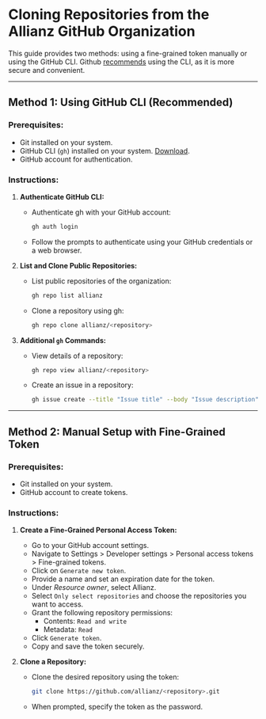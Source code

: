 
# Cloning Repositories from the Allianz GitHub Organization

This guide provides two methods: using a fine-grained token manually or using the GitHub CLI.
 Github [recommends](https://docs.github.com/en/authentication/keeping-your-account-and-data-secure/managing-your-personal-access-tokens#keeping-your-personal-access-tokens-secure) using the CLI, 
 as it is more secure and convenient.

---

## Method 1: Using GitHub CLI (Recommended)

### Prerequisites:
- Git installed on your system.
- GitHub CLI (`gh`) installed on your system. [Download](https://cli.github.com/).
- GitHub account for authentication.

### Instructions:

1. **Authenticate GitHub CLI:**
    - Authenticate gh with your GitHub account:
        ```sh
        gh auth login
        ```
    - Follow the prompts to authenticate using your GitHub credentials or a web browser.

2. **List and Clone Public Repositories:**
    - List public repositories of the organization:
        ```sh
        gh repo list allianz
        ```
    - Clone a repository using gh:
        ```sh
        gh repo clone allianz/<repository>
        ```

3. **Additional `gh` Commands:**
    - View details of a repository:
        ```sh
        gh repo view allianz/<repository>
        ```
    - Create an issue in a repository:
        ```sh
        gh issue create --title "Issue title" --body "Issue description" --repo allianz/<repository>
        ```

---

## Method 2: Manual Setup with Fine-Grained Token

### Prerequisites:
- Git installed on your system.
- GitHub account to create tokens.

### Instructions:

1. **Create a Fine-Grained Personal Access Token:**
    - Go to your GitHub account settings.
    - Navigate to Settings > Developer settings > Personal access tokens > Fine-grained tokens.
    - Click on `Generate new token`.
    - Provide a name and set an expiration date for the token.
    - Under *Resource owner*, select Allianz.
    - Select `Only select repositories` and choose the repositories you want to access.
    - Grant the following repository permissions:
        - Contents: `Read and write`
        - Metadata: `Read`
    - Click `Generate token`.
    - Copy and save the token securely.

2. **Clone a Repository:**
    - Clone the desired repository using the token:
        ```sh
        git clone https://github.com/allianz/<repository>.git
        ```
    - When prompted, specify the token as the password.

